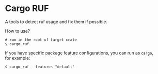 # Cargo RUF
A tools to detect ruf usage and fix them if possible.

How to use?
```shell
# run in the root of target crate
$ cargo_ruf
```

If you have specific package feature configurations, you can run as `cargo`, for example:
```shell
$ cargo_ruf --features "default"
```